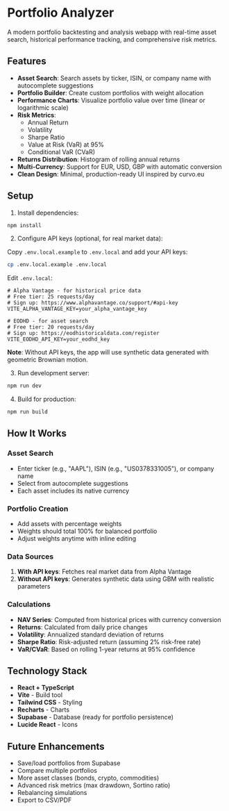 # Portfolio Analyzer

A modern portfolio backtesting and analysis webapp with real-time asset search, historical performance tracking, and comprehensive risk metrics.

## Features

- **Asset Search**: Search assets by ticker, ISIN, or company name with autocomplete suggestions
- **Portfolio Builder**: Create custom portfolios with weight allocation
- **Performance Charts**: Visualize portfolio value over time (linear or logarithmic scale)
- **Risk Metrics**:
  - Annual Return
  - Volatility
  - Sharpe Ratio
  - Value at Risk (VaR) at 95%
  - Conditional VaR (CVaR)
- **Returns Distribution**: Histogram of rolling annual returns
- **Multi-Currency**: Support for EUR, USD, GBP with automatic conversion
- **Clean Design**: Minimal, production-ready UI inspired by curvo.eu

## Setup

1. Install dependencies:
```bash
npm install
```

2. Configure API keys (optional, for real market data):

Copy `.env.local.example` to `.env.local` and add your API keys:

```bash
cp .env.local.example .env.local
```

Edit `.env.local`:

```env
# Alpha Vantage - for historical price data
# Free tier: 25 requests/day
# Sign up: https://www.alphavantage.co/support/#api-key
VITE_ALPHA_VANTAGE_KEY=your_alpha_vantage_key

# EODHD - for asset search
# Free tier: 20 requests/day
# Sign up: https://eodhistoricaldata.com/register
VITE_EODHD_API_KEY=your_eodhd_key
```

**Note**: Without API keys, the app will use synthetic data generated with geometric Brownian motion.

3. Run development server:
```bash
npm run dev
```

4. Build for production:
```bash
npm run build
```

## How It Works

### Asset Search
- Enter ticker (e.g., "AAPL"), ISIN (e.g., "US0378331005"), or company name
- Select from autocomplete suggestions
- Each asset includes its native currency

### Portfolio Creation
- Add assets with percentage weights
- Weights should total 100% for balanced portfolio
- Adjust weights anytime with inline editing

### Data Sources
1. **With API keys**: Fetches real market data from Alpha Vantage
2. **Without API keys**: Generates synthetic data using GBM with realistic parameters

### Calculations
- **NAV Series**: Computed from historical prices with currency conversion
- **Returns**: Calculated from daily price changes
- **Volatility**: Annualized standard deviation of returns
- **Sharpe Ratio**: Risk-adjusted return (assuming 2% risk-free rate)
- **VaR/CVaR**: Based on rolling 1-year returns at 95% confidence

## Technology Stack

- **React + TypeScript**
- **Vite** - Build tool
- **Tailwind CSS** - Styling
- **Recharts** - Charts
- **Supabase** - Database (ready for portfolio persistence)
- **Lucide React** - Icons

## Future Enhancements

- Save/load portfolios from Supabase
- Compare multiple portfolios
- More asset classes (bonds, crypto, commodities)
- Advanced risk metrics (max drawdown, Sortino ratio)
- Rebalancing simulations
- Export to CSV/PDF
